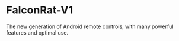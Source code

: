 # FalconRat-V1
The new generation of Android remote controls, with many powerful features and optimal use.
